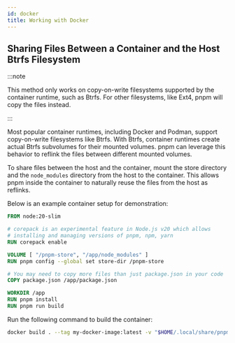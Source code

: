```yaml
---
id: docker
title: Working with Docker
---
```


## Sharing Files Between a Container and the Host Btrfs Filesystem

:::note

This method only works on copy-on-write filesystems supported by the container runtime, such as Btrfs. For other filesystems, like Ext4, pnpm will copy the files instead.

:::

Most popular container runtimes, including Docker and Podman, support copy-on-write filesystems like Btrfs. With Btrfs, container runtimes create actual Btrfs subvolumes for their mounted volumes. pnpm can leverage this behavior to reflink the files between different mounted volumes.

To share files between the host and the container, mount the store directory and the `node_modules` directory from the host to the container. This allows pnpm inside the container to naturally reuse the files from the host as reflinks.

Below is an example container setup for demonstration:

```dockerfile title="Dockerfile"
FROM node:20-slim

# corepack is an experimental feature in Node.js v20 which allows
# installing and managing versions of pnpm, npm, yarn
RUN corepack enable

VOLUME [ "/pnpm-store", "/app/node_modules" ]
RUN pnpm config --global set store-dir /pnpm-store

# You may need to copy more files than just package.json in your code
COPY package.json /app/package.json

WORKDIR /app
RUN pnpm install
RUN pnpm run build
```

Run the following command to build the container:

```sh
docker build . --tag my-docker-image:latest -v "$HOME/.local/share/pnpm/store:/pnpm-store" -v "$(pwd)/node_modules:/app/node_modules"
```
